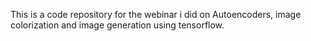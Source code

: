 This is a code repository for the webinar i did on Autoencoders, image colorization and image generation using tensorflow.
